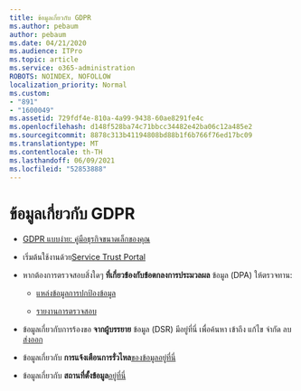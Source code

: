 ```yaml
---
title: ข้อมูลเกี่ยวกับ GDPR
ms.author: pebaum
author: pebaum
ms.date: 04/21/2020
ms.audience: ITPro
ms.topic: article
ms.service: o365-administration
ROBOTS: NOINDEX, NOFOLLOW
localization_priority: Normal
ms.custom:
- "891"
- "1600049"
ms.assetid: 729fdf4e-810a-4a99-9438-60ae8291fe4c
ms.openlocfilehash: d148f528ba74c71bbcc34482e42ba06c12a485e2
ms.sourcegitcommit: 8878c313b41194808bd88b1f6b766f76ed17bc09
ms.translationtype: MT
ms.contentlocale: th-TH
ms.lasthandoff: 06/09/2021
ms.locfileid: "52853888"
---
```

# <a name="information-about-gdpr"></a>ข้อมูลเกี่ยวกับ GDPR

- [GDPR แบบง่าย: คู่มือธุรกิจขนาดเล็กของคุณ](/microsoft-365/admin/security-and-compliance/gdpr-compliance)

- เริ่มต้นใช้งานด้วย[Service Trust Portal](https://servicetrust.microsoft.com/ViewPage/GDPRGetStarted)

- หากต้องการตรวจสอบสิ่งใดๆ **ที่เกี่ยวข้องกับข้อตกลงการประมวลผล** ข้อมูล (DPA) ให้ตรวจทาน:

  - [แหล่งข้อมูลการปกป้องข้อมูล](https://servicetrust.microsoft.com/ViewPage/TrustDocuments)

  - [รายงานการตรวจสอบ](https://servicetrust.microsoft.com/ViewPage/MSComplianceGuide)

- ข้อมูลเกี่ยวกับการร้องขอ **จากผู้บรรยาย** ข้อมูล (DSR) มีอยู่ที่นี่ เพื่อค้นหา เข้าถึง แก้ไข จํากัด ลบ [ส่งออก](/microsoft-365/compliance/gdpr-dsr-office365)

- ข้อมูลเกี่ยวกับ **การแจ้งเตือนการรั่วไหล**[ของข้อมูลอยู่ที่นี่](https://servicetrust.microsoft.com/ViewPage/GDPRBreach)

- ข้อมูลเกี่ยวกับ **สถานที่ตั้งข้อมูล**[อยู่ที่นี่](https://products.office.com/where-is-your-data-located?ms.officeurl=datamaps&amp;geo=All#All)

